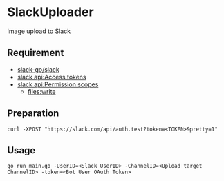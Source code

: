 # SlackUploader
Image upload to Slack

## Requirement
* [slack-go/slack](https://github.com/slack-go/slack)
* [slack api:Access tokens](https://api.slack.com/authentication/token-types)
* [slack api:Permission scopes](https://api.slack.com/scopes)
  * [files:write](https://api.slack.com/scopes/files:write)

## Preparation
```
curl -XPOST "https://slack.com/api/auth.test?token=<TOKEN>&pretty=1"
```

## Usage
```
go run main.go -UserID=<Slack UserID> -ChannelID=<Upload target ChannelID> -token=<Bot User OAuth Token>
```